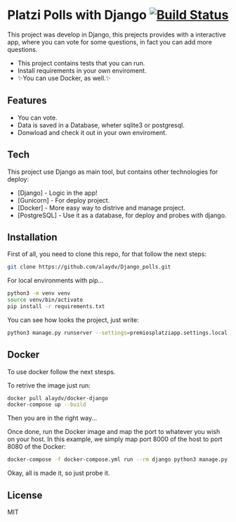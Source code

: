 # Platzi Polls with Django [![Build Status](https://travis-ci.org/joemccann/dillinger.svg?branch=master)](https://travis-ci.org/joemccann/dillinger)

This project was develop in Django, this prejects provides with a interactive app, where you can vote for some questions, in fact you can add more questions.

- This project contains tests that you can run.
- Install requirements in your own enviroment.
- ✨You can use Docker, as well.✨

## Features

- You can vote.
- Data is saved in a Database, wheter sqlite3 or postgresql. 
- Donwload and check it out in your own enviroment.

## Tech

This project use Django as main tool, but contains other technologies for deploy:

- [Django] - Logic in the app!
- [Gunicorn] - For deploy project.
- [Docker] - More easy way to distrive and manage project.
- [PostgreSQL] - Use it as a database, for deploy and probes with django.

## Installation

First of all, you need to clone this repo, for that follow the next steps: 

```sh
git clone https://github.com/alaydv/Django_polls.git
```

For local environments with pip...

```sh
python3 -m venv venv
source venv/bin/activate
pip install -r requirements.txt
```
You can see how looks the project, just write:

```sh
python3 manage.py runserver --settings=premiosplatziapp.settings.local
```

## Docker

To use docker follow the next stesps.

To retrive the image just run:
```sh
docker pull alaydv/docker-django
docker-compose up --build
```

Then you are in the right way...

Once done, run the Docker image and map the port to whatever you wish on
your host. In this example, we simply map port 8000 of the host to
port 8080 of the Docker:

```sh
docker-compose -f docker-compose.yml run --rm django python3 manage.py runserver --settings=premiosplatziapp.settings.local
```

Okay, all is made it, so just probe it.
## License

MIT
